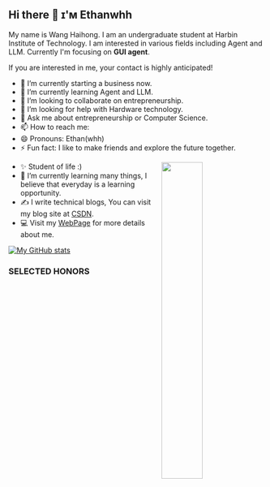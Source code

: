 ## Hi there 👋  ɪ'ᴍ Ethanwhh

My name is Wang Haihong. I am an undergraduate student at Harbin Institute of Technology. I am interested in various fields including Agent and LLM. Currently I'm focusing on **GUI agent**.

If you are interested in me, your contact is highly anticipated!

- 🔭 I’m currently starting a business now.
- 🌱 I’m currently learning Agent and LLM.
- 👯 I’m looking to collaborate on entrepreneurship.
- 🤔 I’m looking for help with Hardware technology.
- 💬 Ask me about entrepreneurship or Computer Science.
- 📫 How to reach me: 
- 😄 Pronouns: Ethan(whh)
- ⚡ Fun fact: I like to make friends and explore the future together.
  
<div>
  <img align="right" width="40%" src="https://owlbertsio-resized.s3.amazonaws.com/Popper.psd.full.png">
</div>

- ✨ Student of life :)
- 🌱 I’m currently learning many things, I believe that everyday is a learning opportunity.
- ✍ I write technical blogs, You can visit my blog site at [CSDN](https://blog.csdn.net/qq_35328355).
- 💻 Visit my [WebPage](https://zhangrongxiang.github.io/) for more details about me.

 [![My GitHub stats](https://github-readme-stats.vercel.app/api?username=Ethanwhh)](https://github.com/anuraghazra/github-readme-stats)
  <h3 align="left">SELECTED HONORS </h3>
